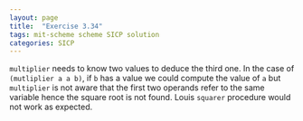 ```yaml
---
layout: page
title:  "Exercise 3.34"
tags: mit-scheme scheme SICP solution
categories: SICP
---
```

`multiplier` needs to know two values to deduce the third one. In the case of `(mutliplier a a b)`, if `b` has a value we could compute the value of `a` but `multiplier` is not aware that the first two operands refer to the same variable hence the square root is not found. Louis `squarer` procedure would not work as expected.
